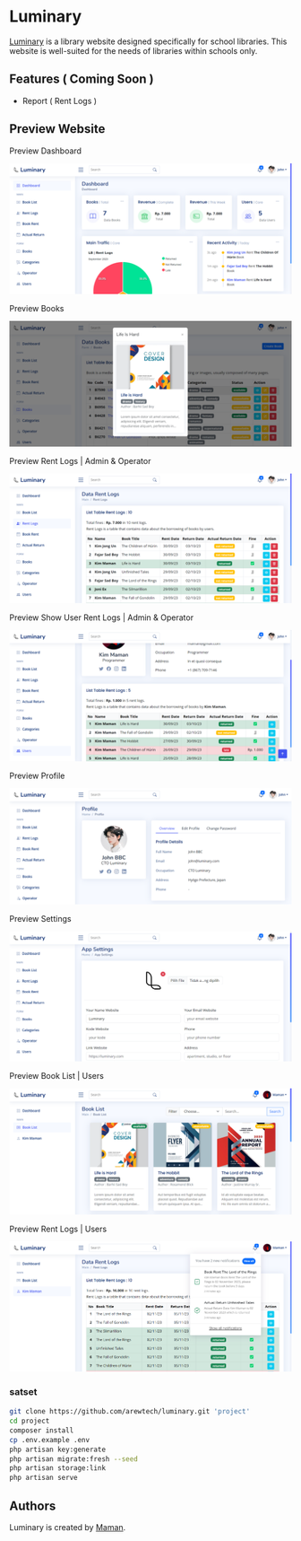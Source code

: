 # Luminary

[Luminary](https://github.com/arewtech/luminary.git) is a library website designed specifically for school libraries. This website is well-suited for the needs of libraries within schools only.

## Features ( Coming Soon )

-   Report ( Rent Logs )

## Preview Website

Preview Dashboard

![Luminary](/public/assets/preview/dashboard.png)

Preview Books

![Luminary](/public/assets/preview/books.png)

Preview Rent Logs | Admin & Operator

![Luminary](/public/assets/preview/rentlogs-admin.png)

Preview Show User Rent Logs | Admin & Operator

![Luminary](/public/assets/preview/show-users.png)

Preview Profile

![Luminary](/public/assets/preview/profile.png)

Preview Settings

![Luminary](/public/assets/preview/settings.png)

Preview Book List | Users

![Luminary](/public/assets/preview/list-book-users.png)

Preview Rent Logs | Users

![Luminary](/public/assets/preview/rentlogs-users-rmk.png)

### satset

```bash
git clone https://github.com/arewtech/luminary.git 'project'
cd project
composer install
cp .env.example .env
php artisan key:generate
php artisan migrate:fresh --seed
php artisan storage:link
php artisan serve
```

## Authors

Luminary is created by [Maman](https://github.com/arewtech).
